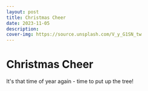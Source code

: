 ```yaml
---
layout: post
title: Christmas Cheer
date: 2023-11-05
description: 
cover-img: https://source.unsplash.com/V_y_G1SN_tw
---
```

# Christmas Cheer
It's that time of year again - time to put up the tree!

